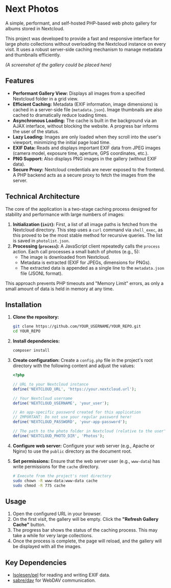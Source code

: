 # Next Photos

A simple, performant, and self-hosted PHP-based web photo gallery for albums stored in Nextcloud.

This project was developed to provide a fast and responsive interface for large photo collections without overloading the Nextcloud instance on every visit. It uses a robust server-side caching mechanism to manage metadata and thumbnails efficiently.

*(A screenshot of the gallery could be placed here)*

## Features

*   **Performant Gallery View:** Displays all images from a specified Nextcloud folder in a grid view.
*   **Efficient Caching:** Metadata (EXIF information, image dimensions) is cached in a server-side file (`metadata.json`). Image thumbnails are also cached to dramatically reduce loading times.
*   **Asynchronous Loading:** The cache is built in the background via an AJAX interface, without blocking the website. A progress bar informs the user of the status.
*   **Lazy Loading:** Images are only loaded when they scroll into the user's viewport, minimizing the initial page load time.
*   **EXIF Data:** Reads and displays important EXIF data from JPEG images (camera model, exposure time, aperture, GPS coordinates, etc.).
*   **PNG Support:** Also displays PNG images in the gallery (without EXIF data).
*   **Secure Proxy:** Nextcloud credentials are never exposed to the frontend. A PHP backend acts as a secure proxy to fetch the images from the server.

## Technical Architecture

The core of the application is a two-stage caching process designed for stability and performance with large numbers of images:

1.  **Initialization (`init`):** First, a list of all image paths is fetched from the Nextcloud directory. This step uses a `curl` command via `shell_exec`, as this proved to be the most stable method for recursive queries. The list is saved in `photolist.json`.
2.  **Processing (`process`):** A JavaScript client repeatedly calls the `process` action. Each call processes a small batch of photos (e.g., 5):
    *   The image is downloaded from Nextcloud.
    *   Metadata is extracted (EXIF for JPEGs, dimensions for PNGs).
    *   The extracted data is appended as a single line to the `metadata.json` file (JSONL format).

This approach prevents PHP timeouts and "Memory Limit" errors, as only a small amount of data is held in memory at any time.

## Installation

1.  **Clone the repository:**
    ```bash
    git clone https://github.com/YOUR_USERNAME/YOUR_REPO.git
    cd YOUR_REPO
    ```

2.  **Install dependencies:**
    ```bash
    composer install
    ```

3.  **Create configuration:**
    Create a `config.php` file in the project's root directory with the following content and adjust the values:
    ```php
    <?php

    // URL to your Nextcloud instance
    define('NEXTCLOUD_URL', 'https://your.nextcloud.url');

    // Your Nextcloud username
    define('NEXTCLOUD_USERNAME', 'your_user');

    // An app-specific password created for this application
    // IMPORTANT: Do not use your regular password here!
    define('NEXTCLOUD_PASSWORD', 'your-app-password');

    // The path to the photo folder in Nextcloud (relative to the user's file root)
    define('NEXTCLOUD_PHOTO_DIR', 'Photos');

    ```

4.  **Configure web server:**
    Configure your web server (e.g., Apache or Nginx) to use the `public` directory as the document root.

5.  **Set permissions:**
    Ensure that the web server user (e.g., `www-data`) has write permissions for the `cache` directory.
    ```bash
    # Execute from the project's root directory
    sudo chown -R www-data:www-data cache
    sudo chmod -R 775 cache
    ```

## Usage

1.  Open the configured URL in your browser.
2.  On the first visit, the gallery will be empty. Click the **"Refresh Gallery Cache"** button.
3.  The progress bar shows the status of the caching process. This may take a while for very large collections.
4.  Once the process is complete, the page will reload, and the gallery will be displayed with all the images.

## Key Dependencies

*   [lsolesen/pel](https://github.com/lsolesen/pel) for reading and writing EXIF data.
*   [sabre/dav](https://sabre.io/dav/) for WebDAV communication. 